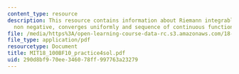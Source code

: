 ```yaml
---
content_type: resource
description: This resource contains information about Riemann integrable, continuous,
  non negative, converges uniformly and sequence of continuous functions.
file: /media/https%3A/open-learning-course-data-rc.s3.amazonaws.com/18-100b-analysis-i-fall-2010/290d8bf970ee346078ff997763a23279_MIT18_100BF10_practice4sol.pdf
file_type: application/pdf
resourcetype: Document
title: MIT18_100BF10_practice4sol.pdf
uid: 290d8bf9-70ee-3460-78ff-997763a23279
---
```

